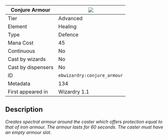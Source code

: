 | Conjure Armour |![](https://github.com/Electroblob77/Wizardry/blob/1.12.2/src/main/resources/assets/ebwizardry/textures/spells/conjure_armour.png)|
|---|---|
| Tier | Advanced |
| Element | Healing |
| Type | Defence |
| Mana Cost | 45 |
| Continuous | No |
| Cast by wizards | No |
| Cast by dispensers | No |
| ID | `ebwizardry:conjure_armour` |
| Metadata | 134 |
| First appeared in | Wizardry 1.1 |
## Description
_Creates spectral armour around the caster which offers protection equal to that of iron armour. The armour lasts for 60 seconds. The caster must have an empty armour slot._